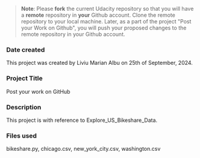 >**Note**: Please **fork** the current Udacity repository so that you will have a **remote** repository in **your** Github account. Clone the remote repository to your local machine. Later, as a part of the project "Post your Work on Github", you will push your proposed changes to the remote repository in your Github account.

### Date created
This project was created by Liviu Marian Albu on 25th of September, 2024.

### Project Title
Post your work on GitHub

### Description
This project is with reference to Explore_US_Bikeshare_Data.

### Files used
bikeshare.py, chicago.csv, new_york_city.csv, washington.csv


